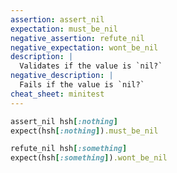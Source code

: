 ```yaml
---
assertion: assert_nil
expectation: must_be_nil
negative_assertion: refute_nil
negative_expectation: wont_be_nil
description: |
  Validates if the value is `nil?`
negative_description: |
  Fails if the value is `nil?`
cheat_sheet: minitest
---
```


```ruby
assert_nil hsh[:nothing]
expect(hsh[:nothing]).must_be_nil
```

```ruby
refute_nil hsh[:something]
expect(hsh[:something]).wont_be_nil
```